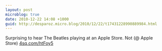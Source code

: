 ```yaml
---
layout: post
microblog: true
date: 2010-12-22 14:08 +1000
guid: http://desparoz.micro.blog/2010/12/22/t17431228990889984.html
---
```

Surprising to hear The Beatles playing at an Apple Store. Not (@ Apple Store) [4sq.com/htFoy5](http://4sq.com/htFoy5)
